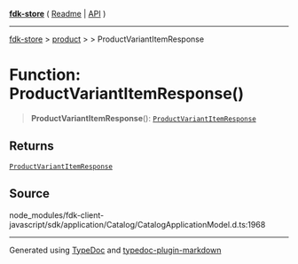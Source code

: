 [**fdk-store**](../../../README.md) ( [Readme](../../../README.md) \| [API](../../../API.md) )

---

[fdk-store](../../../API.md) > [product](../../README.md) > [<internal>](../README.md) > ProductVariantItemResponse

# Function: ProductVariantItemResponse()

> **ProductVariantItemResponse**(): [`ProductVariantItemResponse`](../type-aliases/type-alias.ProductVariantItemResponse.md)

## Returns

[`ProductVariantItemResponse`](../type-aliases/type-alias.ProductVariantItemResponse.md)

## Source

node_modules/fdk-client-javascript/sdk/application/Catalog/CatalogApplicationModel.d.ts:1968

---

Generated using [TypeDoc](https://typedoc.org/) and [typedoc-plugin-markdown](https://www.npmjs.com/package/typedoc-plugin-markdown)
